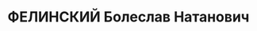 ---
title: ФЕЛИНСКИЙ Болеслав Натанович
description: "1902 г.р., поляк, член ВКП(б), батальонный комиссар, пом. по п/ч ком.\
  \ 254 СП 85 СД УралВО. \n  Арестован 30.08.1937. \n  ВКВС - 28.12.1937, ВМН. Расстрелян\
  \ 28.12.1937, Челябинск"
---